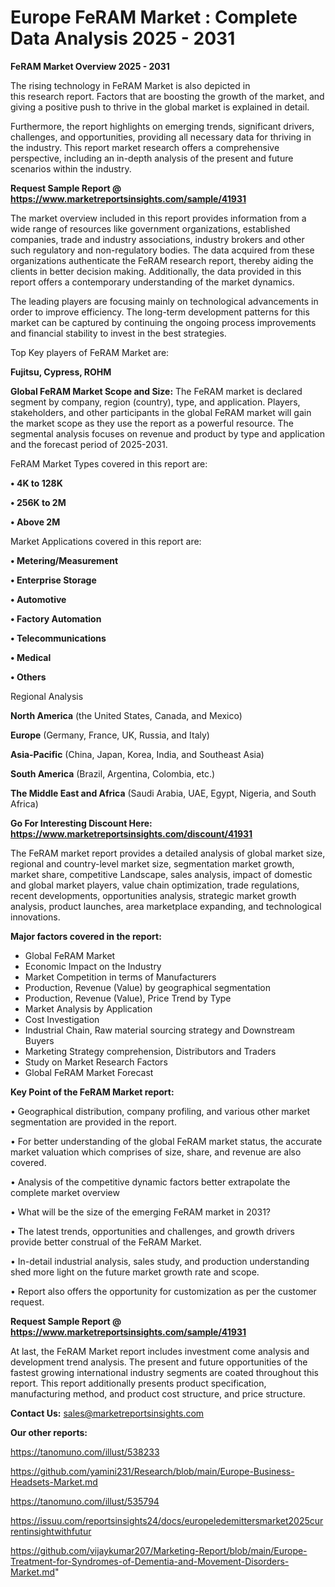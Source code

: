 # Europe FeRAM Market : Complete Data Analysis 2025 - 2031

<Strong> FeRAM Market Overview 2025 - 2031</strong>

The rising technology in FeRAM Market is also depicted in this research report. Factors that are boosting the growth of the market, and giving a positive push to thrive in the global market is explained in detail.

Furthermore, the report highlights on emerging trends, significant drivers, challenges, and opportunities, providing all necessary data for thriving in the industry. This report market research offers a comprehensive perspective, including an in-depth analysis of the present and future scenarios within the industry.

<strong>Request Sample Report @ <a href=https://www.marketreportsinsights.com/sample/41931>https://www.marketreportsinsights.com/sample/41931</a></strong>

The market overview included in this report provides information from a wide range of resources like government organizations, established companies, trade and industry associations, industry brokers and other such regulatory and non-regulatory bodies. The data acquired from these organizations authenticate the FeRAM research report, thereby aiding the clients in better decision making. Additionally, the data provided in this report offers a contemporary understanding of the market dynamics.

The leading players are focusing mainly on technological advancements in order to improve efficiency. The long-term development patterns for this market can be captured by continuing the ongoing process improvements and financial stability to invest in the best strategies.

Top Key players of FeRAM Market are:

<strong>Fujitsu, Cypress, ROHM</strong>

<strong><b>Global FeRAM Market Scope and Size:</b></strong>
The FeRAM market is declared segment by company, region (country), type, and application. Players, stakeholders, and other participants in the global FeRAM market will gain the market scope as they use the report as a powerful resource. The segmental analysis focuses on revenue and product by type and application and the forecast period of 2025-2031.

FeRAM Market Types covered in this report are:

<strong>•  4K to 128K

•  256K to 2M

•  Above 2M</strong>

Market Applications covered in this report are:

<strong>•  Metering/Measurement

•  Enterprise Storage

•  Automotive

•  Factory Automation

•  Telecommunications

•  Medical

•  Others</strong> 

Regional Analysis

<strong>North America</strong> (the United States, Canada, and Mexico)

<strong>Europe</strong> (Germany, France, UK, Russia, and Italy)

<strong>Asia-Pacific</strong> (China, Japan, Korea, India, and Southeast Asia)

<strong>South America</strong> (Brazil, Argentina, Colombia, etc.)

<strong>The Middle East and Africa</strong> (Saudi Arabia, UAE, Egypt, Nigeria, and South Africa)

<strong>Go For Interesting Discount Here: <a href=https://www.marketreportsinsights.com/discount/41931>https://www.marketreportsinsights.com/discount/41931</a></strong>

The FeRAM market report provides a detailed analysis of global market size, regional and country-level market size, segmentation market growth, market share, competitive Landscape, sales analysis, impact of domestic and global market players, value chain optimization, trade regulations, recent developments, opportunities analysis, strategic market growth analysis, product launches, area marketplace expanding, and technological innovations.

<strong><b>Major factors covered in the report:</b></strong>
<ul>
  <li>Global FeRAM Market </li>
  <li>Economic Impact on the Industry</li>
  <li>Market Competition in terms of Manufacturers</li>
  <li>Production, Revenue (Value) by geographical segmentation</li>
  <li>Production, Revenue (Value), Price Trend by Type</li>
  <li>Market Analysis by Application</li>
  <li>Cost Investigation</li>
  <li>Industrial Chain, Raw material sourcing strategy and Downstream Buyers</li>
  <li>Marketing Strategy comprehension, Distributors and Traders</li>
  <li>Study on Market Research Factors</li>
  <li>Global FeRAM Market Forecast</li>
</ul>

<strong><b>Key Point of the FeRAM Market report:</b></strong>

• Geographical distribution, company profiling, and various other market segmentation are provided in the report.

• For better understanding of the global FeRAM market status, the accurate market valuation which comprises of size, share, and revenue are also covered.

• Analysis of the competitive dynamic factors better extrapolate the complete market overview

• What will be the size of the emerging FeRAM market in 2031?

• The latest trends, opportunities and challenges, and growth drivers provide better construal of the FeRAM Market.

• In-detail industrial analysis, sales study, and production understanding shed more light on the future market growth rate and scope.

• Report also offers the opportunity for customization as per the customer request.

<strong>Request Sample Report @ <a href=https://www.marketreportsinsights.com/sample/41931>https://www.marketreportsinsights.com/sample/41931</a></strong>

At last, the FeRAM Market report includes investment come analysis and development trend analysis. The present and future opportunities of the fastest growing international industry segments are coated throughout this report. This report additionally presents product specification, manufacturing method, and product cost structure, and price structure.

<strong>Contact Us:</strong>
sales@marketreportsinsights.com

<strong>Our other reports:</strong>

<a href=https://tanomuno.com/illust/538233>https://tanomuno.com/illust/538233</a>

<a href=https://github.com/yamini231/Research/blob/main/Europe-Business-Headsets-Market.md>https://github.com/yamini231/Research/blob/main/Europe-Business-Headsets-Market.md</a>

<a href=https://tanomuno.com/illust/535794>https://tanomuno.com/illust/535794</a>

<a href=https://issuu.com/reportsinsights24/docs/europeledemittersmarket2025currentinsightwithfutur>https://issuu.com/reportsinsights24/docs/europeledemittersmarket2025currentinsightwithfutur</a>

<a href=https://github.com/vijaykumar207/Marketing-Report/blob/main/Europe-Treatment-for-Syndromes-of-Dementia-and-Movement-Disorders-Market.md>https://github.com/vijaykumar207/Marketing-Report/blob/main/Europe-Treatment-for-Syndromes-of-Dementia-and-Movement-Disorders-Market.md</a>"
